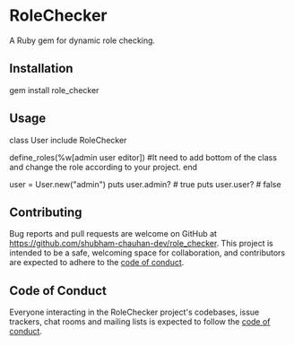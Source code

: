 # RoleChecker

A Ruby gem for dynamic role checking.

## Installation

gem install role_checker

## Usage

class User
  include RoleChecker
  
  define_roles(%w[admin user editor]) #It need to add bottom of the class and change the role according to your project.
end

user = User.new("admin")
puts user.admin?  # true
puts user.user?   # false

<!-- ## Development

After checking out the repo, run `bin/setup` to install dependencies. You can also run `bin/console` for an interactive prompt that will allow you to experiment.

To install this gem onto your local machine, run `bundle exec rake install`. To release a new version, update the version number in `version.rb`, and then run `bundle exec rake release`, which will create a git tag for the version, push git commits and the created tag, and push the `.gem` file to [rubygems.org](https://rubygems.org). -->

## Contributing

Bug reports and pull requests are welcome on GitHub at https://github.com/shubham-chauhan-dev/role_checker. This project is intended to be a safe, welcoming space for collaboration, and contributors are expected to adhere to the [code of conduct](https://github.com/[USERNAME]/role_checker/blob/master/CODE_OF_CONDUCT.md).

<!-- ## License

The gem is available as open source under the terms of the [MIT License](https://opensource.org/licenses/MIT). -->

## Code of Conduct

Everyone interacting in the RoleChecker project's codebases, issue trackers, chat rooms and mailing lists is expected to follow the [code of conduct](https://github.com/shubham-chauhan-dev/role_checker/blob/master/CODE_OF_CONDUCT.md).
